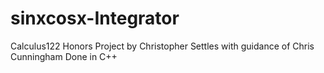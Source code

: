 # sinxcosx-Integrator
Calculus122 Honors Project
by Christopher Settles
with guidance of Chris Cunningham
Done in C++
